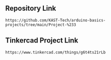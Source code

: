## Repository Link
```
https://github.com/KAST-Tech/arduino-basics-projects/tree/main/Project-%233
```
## Tinkercad Project Link
```
https://www.tinkercad.com/things/g6t4ts21rLb
```
